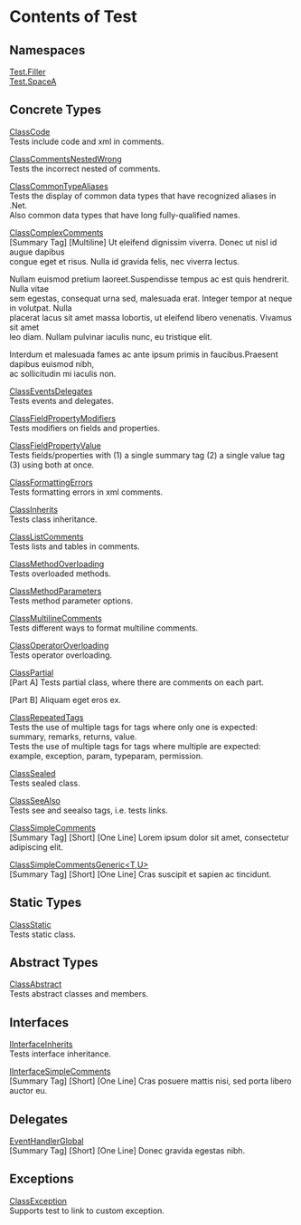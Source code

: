 # Contents of Test

## Namespaces

[Test.Filler](TableOfContents.Test.Filler.md)  
[Test.SpaceA](TableOfContents.Test.SpaceA.md)  

## Concrete Types

[ClassCode](Test.ClassCode.md)  
Tests include code and xml in comments.  

  
[ClassCommentsNestedWrong](Test.ClassCommentsNestedWrong.md)  
Tests the incorrect nested of comments.  

  
[ClassCommonTypeAliases](Test.ClassCommonTypeAliases.md)  
Tests the display of common data types that have recognized aliases in .Net.  
Also common data types that have long fully-qualified names.  

  
[ClassComplexComments](Test.ClassComplexComments.md)  
[Summary Tag] [Multiline] Ut eleifend dignissim viverra. Donec ut nisl id augue dapibus   
congue eget et risus. Nulla id gravida felis, nec viverra lectus.   
  
Nullam euismod pretium laoreet.Suspendisse tempus ac est quis hendrerit. Nulla vitae   
sem egestas, consequat urna sed, malesuada erat. Integer tempor at neque in volutpat. Nulla   
placerat lacus sit amet massa lobortis, ut eleifend libero venenatis. Vivamus sit amet   
leo diam. Nullam pulvinar iaculis nunc, eu tristique elit.   
  
Interdum et malesuada fames ac ante ipsum primis in faucibus.Praesent dapibus euismod nibh,   
ac sollicitudin mi iaculis non.  

  
[ClassEventsDelegates](Test.ClassEventsDelegates.md)  
Tests events and delegates.  

  
[ClassFieldPropertyModifiers](Test.ClassFieldPropertyModifiers.md)  
Tests modifiers on fields and properties.  

  
[ClassFieldPropertyValue](Test.ClassFieldPropertyValue.md)  
Tests fields/properties with (1) a single summary tag (2) a single value tag (3) using both at once.  

  
[ClassFormattingErrors](Test.ClassFormattingErrors.md)  
Tests formatting errors in xml comments.  

  
[ClassInherits](Test.ClassInherits.md)  
Tests class inheritance.  

  
[ClassListComments](Test.ClassListComments.md)  
Tests lists and tables in comments.  

  
[ClassMethodOverloading](Test.ClassMethodOverloading.md)  
Tests overloaded methods.  

  
[ClassMethodParameters](Test.ClassMethodParameters.md)  
Tests method parameter options.  

  
[ClassMultilineComments](Test.ClassMultilineComments.md)  
Tests different ways to format multiline comments.  

  
[ClassOperatorOverloading](Test.ClassOperatorOverloading.md)  
Tests operator overloading.  

  
[ClassPartial](Test.ClassPartial.md)  
[Part A] Tests partial class, where there are comments on each part.  

[Part B] Aliquam eget eros ex.  

  
[ClassRepeatedTags](Test.ClassRepeatedTags.md)  
Tests the use of multiple tags for tags where only one is expected: summary, remarks, returns, value.  
Tests the use of multiple tags for tags where multiple are expected: example, exception, param, typeparam, permission.  

  
[ClassSealed](Test.ClassSealed.md)  
Tests sealed class.  

  
[ClassSeeAlso](Test.ClassSeeAlso.md)  
Tests see and seealso tags, i.e. tests links.  

  
[ClassSimpleComments](Test.ClassSimpleComments.md)  
[Summary Tag] [Short] [One Line] Lorem ipsum dolor sit amet, consectetur adipiscing elit.  

  
[ClassSimpleCommentsGeneric<T,U>](Test.ClassSimpleCommentsGeneric<T,U>.md)  
[Summary Tag] [Short] [One Line] Cras suscipit et sapien ac tincidunt.  

  

## Static Types

[ClassStatic](Test.ClassStatic.md)  
Tests static class.  

  

## Abstract Types

[ClassAbstract](Test.ClassAbstract.md)  
Tests abstract classes and members.  

  

## Interfaces

[IInterfaceInherits](Test.IInterfaceInherits.md)  
Tests interface inheritance.  

  
[IInterfaceSimpleComments](Test.IInterfaceSimpleComments.md)  
[Summary Tag] [Short] [One Line] Cras posuere mattis nisi, sed porta libero auctor eu.  

  

## Delegates

[EventHandlerGlobal](Test.EventHandlerGlobal.md)  
[Summary Tag] [Short] [One Line] Donec gravida egestas nibh.  

  

## Exceptions

[ClassException](Test.ClassException.md)  
Supports test to link to custom exception.  

  

